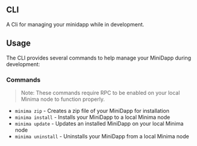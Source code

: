 ## CLI

A Cli for managing your minidapp while in development.

## Usage

The CLI provides several commands to help manage your MiniDapp during development:

### Commands

> Note: These commands require RPC to be enabled on your local Minima node to function properly.

- `minima zip` - Creates a zip file of your MiniDapp for installation
- `minima install` - Installs your MiniDapp to a local Minima node
- `minima update` - Updates an installed MiniDapp on your local Minima node
- `minima uninstall` - Uninstalls your MiniDapp from a local Minima node







